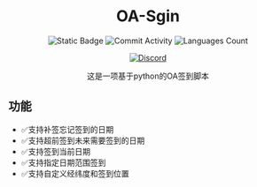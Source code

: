 <div align="center">
    <h1>OA-Sgin</h1>


![Static Badge](https://img.shields.io/badge/License-NO-green?style=for-the-badge)
![Commit Activity](https://img.shields.io/github/commit-activity/w/JasonYANG170/Fuck-Monitor?style=for-the-badge&color=yellow)
![Languages Count](https://img.shields.io/github/languages/count/JasonYANG170/Fuck-Monitor?logo=c&style=for-the-badge)

[![Discord](https://img.shields.io/discord/978108215499816980?style=social&logo=discord&label=echosec)](https://discord.com/invite/az3ceRmgVe)




这是一项基于python的OA签到脚本

</div>


## 功能
- ✅支持补签忘记签到的日期
- ✅支持超前签到未来需要签到的日期
- ✅支持签到当前日期
- ✅支持指定日期范围签到
- ✅支持自定义经纬度和签到位置
